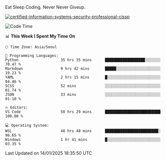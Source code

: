 Eat Sleep Coding.
Never Never Giveup.

[![certified-information-systems-security-professional-cissp](https://user-images.githubusercontent.com/44606727/157613689-acd84ec6-5f8f-4e79-89d9-a8d51f033634.png)](https://www.credly.com/badges/f394a010-85a0-450b-9136-8043af01d71c/public_url)

<!--START_SECTION:waka-->
![Code Time](http://img.shields.io/badge/Code%20Time-3%2C746%20hrs%2049%20mins-blue)

📊 **This Week I Spent My Time On** 

```text
🕑︎ Time Zone: Asia/Seoul

💬 Programming Languages: 
Python                   35 hrs 35 mins      ██████████████████░░░░░░░   70.47 % 
Markdown                 9 hrs 42 mins       █████░░░░░░░░░░░░░░░░░░░░   19.23 % 
YAML                     2 hrs 15 mins       █░░░░░░░░░░░░░░░░░░░░░░░░   04.46 % 
SCSS                     52 mins             ░░░░░░░░░░░░░░░░░░░░░░░░░   01.74 % 
JSON                     33 mins             ░░░░░░░░░░░░░░░░░░░░░░░░░   01.10 % 

🔥 Editors: 
VS Code                  50 hrs 29 mins      █████████████████████████   100.00 % 

💻 Operating System: 
WSL                      48 hrs 48 mins      ████████████████████████░   96.65 % 
Windows                  1 hr 41 mins        █░░░░░░░░░░░░░░░░░░░░░░░░   03.35 % 
```


 Last Updated on 14/01/2025 18:35:50 UTC
<!--END_SECTION:waka-->
